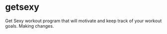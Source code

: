 # getsexy
Get Sexy workout program that will motivate and keep track of your workout goals. Making changes.
